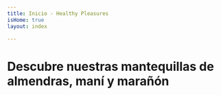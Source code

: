 ```yaml
---
title: Inicio - Healthy Pleasures
isHome: true
layout: index

---
```

# Descubre nuestras mantequillas de almendras, maní y marañón